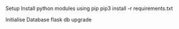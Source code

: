 Setup
Install python modules using pip
pip3 install -r requirements.txt

Initialise Database
flask db upgrade
